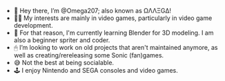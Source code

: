 - 👋 Hey there, I’m @Omega207; also known as ΩΛΛΞGΔ!
- 👨‍💻 My interests are mainly in video games, particularly in video game development.
- 👾 For that reason, I'm currently learning Blender for 3D modeling. I am also a beginner spriter and coder.
- 🖱 I’m looking to work on old projects that aren't maintained anymore, as well as creating/rereleasing some Sonic (fan)games.
- 😅 Not the best at being socialable.
- 🕹 I enjoy Nintendo and SEGA consoles and video games.
<!---
Omega207/Omega207 is a ✨ special ✨ repository because its `README.md` (this file) appears on your GitHub profile.
You can click the Preview link to take a look at your changes.
--->
<!---
![Omega207's GitHub stats](https://github-readme-stats.vercel.app/api?username=omega207&show_icons=true&theme=tokyonight)
--->
<!--- Themes: dark, radical, merko, gruvbox, tokyonight, onedark, cobalt, synthwave, highcontrast, dracula --->
